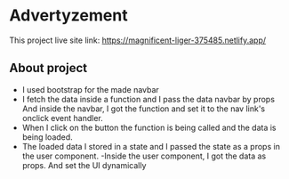 # Advertyzement

This project live site link: https://magnificent-liger-375485.netlify.app/

## About project

- I used bootstrap for the made navbar
- I fetch the data inside a function and I pass the data navbar by props
  And inside the navbar, I got the function and set it to the nav link's onclick event handler.
- When I click on the button the function is being called and the data is being loaded.
- The loaded data I stored in a state and I passed the state as a props in the user component.
  -Inside the user component, I got the data as props. And set the UI dynamically
